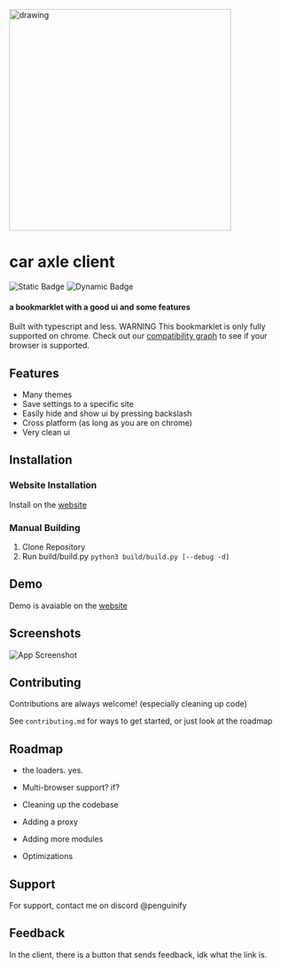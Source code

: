 <img src="https://delivery.contenthub.allstate.com/api/public/content/f0e5db4104d04bf386f97f6dc098bfc5?v=353a1ed1" alt="drawing" width="400"/>

# car axle client
![Static Badge](https://img.shields.io/badge/certified-trash-734422?style=plastic) ![Dynamic Badge](https://tokei.rs/b1/github/car-axle-client/car-axle-client)



#### a bookmarklet with a good ui and some features
Built with typescript and less.
WARNING
This bookmarklet is only fully supported on chrome. Check out our [compatibility graph](https://github.com/car-axle-client/car-axle-client/blob/main/docs/compatibility.md) to see if your browser is supported.
## Features

- Many themes
- Save settings to a specific site
- Easily hide and show ui by pressing backslash
- Cross platform (as long as you are on chrome)
- Very clean ui
## Installation

### Website Installation
Install on the [website](https://car-axle-client.github.io)

### Manual Building
1. Clone Repository
2. Run build/build.py
```python3 build/build.py [--debug -d]```
    
## Demo

Demo is avaiable on the [website](https://car-axle-client.github.io)

## Screenshots

![App Screenshot](https://via.placeholder.com/468x300?text=App+Screenshot+Here)


## Contributing

Contributions are always welcome!
(especially cleaning up code)


See `contributing.md` for ways to get started, or just look at the roadmap
## Roadmap

- the loaders. yes.

- Multi-browser support? if?

- Cleaning up the codebase

- Adding a proxy

- Adding more modules

- Optimizations
## Support

For support, contact me on discord @penguinify


## Feedback

In the client, there is a button that sends feedback, idk what the link is.
